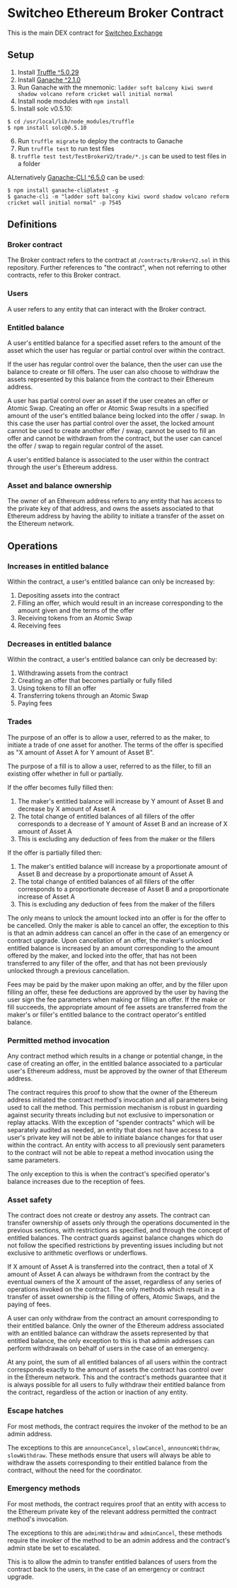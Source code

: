 # Switcheo Ethereum Broker Contract

This is the main DEX contract for [Switcheo Exchange](https://switcheo.exchange)

## Setup

1. Install [Truffle ^5.0.29](https://github.com/trufflesuite/truffle)
2. Install [Ganache ^2.1.0](https://truffleframework.com/ganache)
3. Run Ganache with the mnemonic: `ladder soft balcony kiwi sword shadow volcano reform cricket wall initial normal`
4. Install node modules with `npm install`
5. Install solc v0.5.10:
```
$ cd /usr/local/lib/node_modules/truffle
$ npm install solc@0.5.10
```
6. Run `truffle migrate` to deploy the contracts to Ganache
7. Run `truffle test` to run test files
8. `truffle test test/TestBrokerV2/trade/*.js` can be used to test files in a folder

ALternatively [Ganache-CLI ^6.5.0](https://github.com/trufflesuite/ganache-cli/tree/v6.5.0) can be used:
```
$ npm install ganache-cli@latest -g
$ ganache-cli -m "ladder soft balcony kiwi sword shadow volcano reform cricket wall initial normal" -p 7545
```

## Definitions
### Broker contract
The Broker contract refers to the contract at `/contracts/BrokerV2.sol` in this repository. Further references to "the contract", when not referring to other contracts, refer to this Broker contract.

### Users
A user refers to any entity that can interact with the Broker contract.

### Entitled balance
A user's entitled balance for a specified asset refers to the amount of the asset which the user has regular or partial control over within the contract.

If the user has regular control over the balance, then the user can use the balance to create or fill offers. The user can also choose to withdraw the assets represented by this balance from the contract to their Ethereum address.

A user has partial control over an asset if the user creates an offer or Atomic Swap. Creating an offer or Atomic Swap results in a specified amount of the user's entitled balance being locked into the offer / swap. In this case the user has partial control over the asset, the locked amount cannot be used to create another offer / swap, cannot be used to fill an offer and cannot be withdrawn from the contract, but the user can cancel the offer / swap to regain regular control of the asset.

A user's entitled balance is associated to the user within the contract through the user's Ethereum address.

### Asset and balance ownership
The owner of an Ethereum address refers to any entity that has access to the private key of that address, and owns the assets associated to that Ethereum address by having the ability to initiate a transfer of the asset on the Ethereum network.

## Operations
### Increases in entitled balance
Within the contract, a user's entitled balance can only be increased by:
1. Depositing assets into the contract
2. Filling an offer, which would result in an increase corresponding to the amount given and the terms of the offer
3. Receiving tokens from an Atomic Swap
4. Receiving fees

### Decreases in entitled balance
Within the contract, a user's entitled balance can only be decreased by:
1. Withdrawing assets from the contract
2. Creating an offer that becomes partially or fully filled
3. Using tokens to fill an offer
4. Transferring tokens through an Atomic Swap
5. Paying fees

### Trades
The purpose of an offer is to allow a user, referred to as the maker, to initiate a trade of one asset for another. The terms of the offer is specified as "X amount of Asset A for Y amount of Asset B".

The purpose of a fill is to allow a user, referred to as the filler, to fill an existing offer whether in full or partially.

If the offer becomes fully filled then:
1. The maker's entitled balance will increase by Y amount of Asset B and decrease by X amount of Asset A
2. The total change of entitled balances of all fillers of the offer corresponds to a decrease of Y amount of Asset B and an increase of X amount of Asset A
3. This is excluding any deduction of fees from the maker or the fillers

If the offer is partially filled then:
1. The maker's entitled balance will increase by a proportionate amount of Asset B and decrease by a proportionate amount of Asset A
2. The total change of entitled balances of all fillers of the offer corresponds to a proportionate decrease of Asset B and a proportionate increase of Asset A
3. This is excluding any deduction of fees from the maker of the fillers

The only means to unlock the amount locked into an offer is for the offer to be cancelled. Only the maker is able to cancel an offer, the exception to this is that an admin address can cancel an offer in the case of an emergency or contract upgrade. Upon cancellation of an offer, the maker's unlocked entitled balance is increased by an amount corresponding to the amount offered by the maker, and locked into the offer, that has not been transferred to any filler of the offer, and that has not been previously unlocked through a previous cancellation.

Fees may be paid by the maker upon making an offer, and by the filler upon filling an offer, these fee deductions are approved by the user by having the user sign the fee parameters when making or filling an offer. If the make or fill succeeds, the appropriate amount of fee assets are transferred from the maker's or filler's entitled balance to the contract operator's entitled balance.

### Permitted method invocation
Any contract method which results in a change or potential change, in the case of creating an offer, in the entitled balance associated to a particular user's Ethereum address, must be approved by the owner of that Ethereum address.

The contract requires this proof to show that the owner of the Ethereum address initiated the contract method's invocation and all parameters being used to call the method. This permission mechanism is robust in guarding against security threats including but not exclusive to impersonation or replay attacks. With the exception of "spender contracts" which will be separately audited as needed, an entity that does not have access to a user's private key will not be able to initiate balance changes for that user within the contract. An entity with access to all previously sent parameters to the contract will not be able to repeat a method invocation using the same parameters.

The only exception to this is when the contract's specified operator's balance increases due to the reception of fees.

### Asset safety
The contract does not create or destroy any assets.
The contract can transfer ownership of assets only through the operations documented in the previous sections, with restrictions as specified, and through the concept of entitled balances. The contract guards against balance changes which do not follow the specified restrictions by preventing issues including but not exclusive to arithmetic overflows or underflows.

If X amount of Asset A is transferred into the contract, then a total of X amount of Asset A can always be withdrawn from the contract by the eventual owners of the X amount of the asset, regardless of any series of operations invoked on the contract. The only methods which result in a transfer of asset ownership is the filling of offers, Atomic Swaps, and the paying of fees.

A user can only withdraw from the contract an amount corresponding to their entitled balance. Only the owner of the Ethereum address associated with an entitled balance can withdraw the assets represented by that entitled balance, the only exception to this is that admin addresses can perform withdrawals on behalf of users in the case of an emergency.

At any point, the sum of all entitled balances of all users within the contract corresponds exactly to the amount of assets the contract has control over in the Ethereum network. This and the contract's methods guarantee that it is always possible for all users to fully withdraw their entitled balance from the contract, regardless of the action or inaction of any entity.

### Escape hatches
For most methods, the contract requires the invoker of the method to be an admin address.

The exceptions to this are `announceCancel`, `slowCancel`, `announceWithdraw`, `slowWithdraw`. These methods ensure that users will always be able to withdraw the assets corresponding to their entitled balance from the contract, without the need for the coordinator.

### Emergency methods
For most methods, the contract requires proof that an entity with access to the Ethereum private key of the relevant address permitted the contract method's invocation.

The exceptions to this are `adminWithdraw` and `adminCancel`, these methods require the invoker of the method to be an admin address and the contract's admin state be set to escalated.

This is to allow the admin to transfer entitled balances of users from the contract back to the users, in the case of an emergency or contract upgrade.
